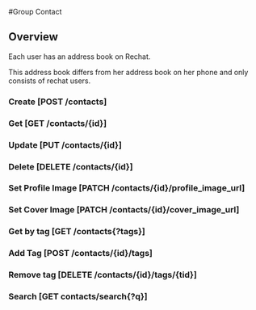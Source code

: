 #Group Contact

## Overview
Each user has an address book on Rechat.

This address book differs from her address book on her phone and only consists of rechat users.

### Create [POST /contacts]
<!-- include(tests/contact/create.md) -->

### Get [GET /contacts/{id}]
<!-- include(tests/contact/getContact.md) -->

### Update [PUT /contacts/{id}]
<!-- include(tests/contact/updateContact.md) -->

### Delete [DELETE /contacts/{id}]
<!-- include(tests/contact/deleteContact.md) -->

### Set Profile Image [PATCH /contacts/{id}/profile_image_url]
<!-- include(tests/contact/patchContactProfileImage.md) -->

### Set Cover Image [PATCH /contacts/{id}/cover_image_url]
<!-- include(tests/contact/patchContactCoverImage.md) -->

### Get by tag [GET /contacts{?tags}]
<!-- include(tests/contact/getByTag.md) -->

### Add Tag [POST /contacts/{id}/tags]
<!-- include(tests/contact/addTag.md) -->

### Remove tag [DELETE /contacts/{id}/tags/{tid}]
<!-- include(tests/contact/removeTag.md) -->

### Search [GET contacts/search{?q}]
<!-- include(tests/contact/getByTag.md) -->